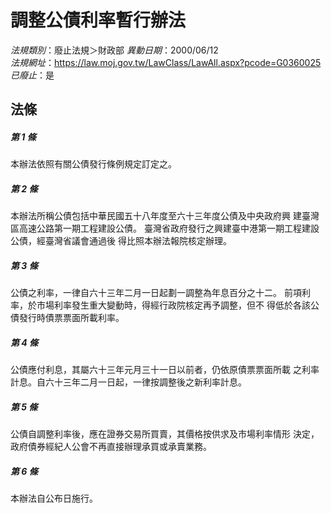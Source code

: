 # 調整公債利率暫行辦法

*法規類別*：廢止法規＞財政部
*異動日期*：2000/06/12  
*法規網址*：https://law.moj.gov.tw/LawClass/LawAll.aspx?pcode=G0360025
*已廢止*：是


## 法條
##### 第 1 條
本辦法依照有關公債發行條例規定訂定之。

##### 第 2 條
本辦法所稱公債包括中華民國五十八年度至六十三年度公債及中央政府興
建臺灣區高速公路第一期工程建設公債。
臺灣省政府發行之興建臺中港第一期工程建設公債，經臺灣省議會通過後
得比照本辦法報院核定辦理。

##### 第 3 條
公債之利率，一律自六十三年二月一日起劃一調整為年息百分之十二。
前項利率，於市場利率發生重大變動時，得經行政院核定再予調整，但不
得低於各該公債發行時債票票面所載利率。

##### 第 4 條
公債應付利息，其屬六十三年元月三十一日以前者，仍依原債票票面所載
之利率計息。自六十三年二月一日起，一律按調整後之新利率計息。

##### 第 5 條
公債自調整利率後，應在證券交易所買賣，其價格按供求及市場利率情形
決定，政府債券經紀人公會不再直接辦理承買或承賣業務。

##### 第 6 條
本辦法自公布日施行。


